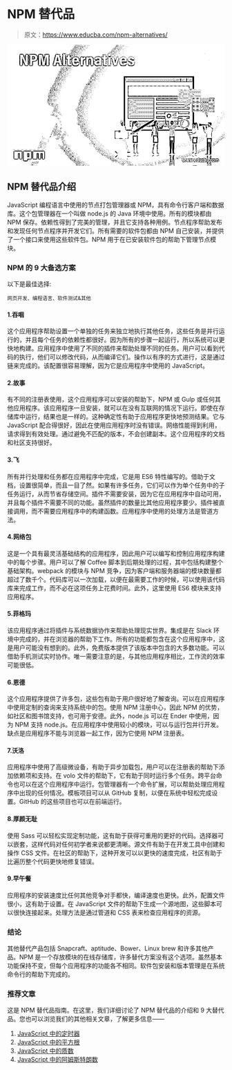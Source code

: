 # NPM 替代品

> 原文：<https://www.educba.com/npm-alternatives/>

![NPM-Alternatives](img/150b7829e7b0b6c274439ae1b1eae363.png)



## NPM 替代品介绍

JavaScript 编程语言中使用的节点打包管理器或 NPM，具有命令行客户端和数据库。这个包管理器在一个叫做 node.js 的 Java 环境中使用。所有的模块都由 NPM 保存。依赖性得到了完美的管理，并且它支持各种用例。节点程序帮助发布和发现任何节点程序并开发它们。所有需要的软件包都由 NPM 自己安装，并提供了一个接口来使用这些软件包。NPM 用于在已安装软件包的帮助下管理节点模块。

### NPM 的 9 大备选方案

以下是最佳选择:

<small>网页开发、编程语言、软件测试&其他</small>

#### 1.吞咽

这个应用程序帮助设置一个单独的任务来独立地执行其他任务，这些任务是并行运行的，并且每个任务的依赖性都很好。因为所有的步骤一起运行，所以系统可以更快地构建。应用程序中使用了不同的插件来帮助处理不同的任务。用户可以看到代码的执行，他们可以修改代码，从而编译它们。操作以有序的方式进行，这是通过链来完成的。该配置很容易理解，因为它是应用程序中使用的 JavaScript。

#### 2.故事

有不同的注册表使用，这个应用程序可以安装的帮助下，NPM 或 Gulp 或任何其他应用程序。该应用程序一旦安装，就可以在没有互联网的情况下运行。即使在存储库中运行，结果也是一样的。这种确定性有助于应用程序更快地预测结果。它与 JavaScript 配合得很好，因此在使用应用程序时没有错误。网络性能得到利用，请求得到有效处理。通过避免不匹配的版本，不会创建副本。这个应用程序的文档和社区支持很好。

#### 3.飞

所有并行处理和任务都在应用程序中完成，它是用 ES6 特性编写的。借助于文档，设置很简单，而且一目了然。如果有许多任务，它们可以作为单个任务中的子任务运行，从而节省存储空间。插件不需要安装，因为它在应用程序中自动可用，并且每个插件不需要不同的功能。虽然插件的数量比其他应用程序要少。插件被直接调用，而不需要应用程序中的构建函数。应用程序中使用的处理方法是管道方法。

#### 4.网络包

这是一个具有最灵活基础结构的应用程序，因此用户可以编写和控制应用程序构建中的每个步骤。用户可以了解 Coffee 脚本到后期处理的过程，其中包括构建整个基础架构。webpack 的模块与 NPM 竞争，因为客户端和服务器端的模块数量都超过了数千个。代码库可以一次加载，以便在最需要工作的时候，可以使用该代码库来完成工作，而不必在这项任务上花费时间。此外，这里使用 ES6 模块来支持应用程序。

#### 5.菲格玛

该应用程序通过将插件与系统数据协作来帮助处理现实世界。集成是在 Slack 环境中完成的，并在浏览器的帮助下工作。所有的功能都包含在这个应用程序中，这是用户可能没有想到的。此外，免费版本提供了该版本中包含的大多数功能。可以借助手机测试实时协作。唯一需要注意的是，与其他应用程序相比，工作流的效率可能很低。

#### 6.恩德

这个应用程序提供了许多包，这些包有助于用户很好地了解查询。可以在应用程序中使用定制的查询来支持系统中的包。使用 NPM 注册中心，因此 NPM 的优势，如社区和图书馆支持，也可用于安德。此外，node.js 可以在 Ender 中使用，因为 NPM 支持 node.js。在应用程序中使用较小的模块，可以与运行包并行开发。缺点是应用程序不能与浏览器一起工作，因为它使用 NPM 注册表。

#### 7.沃洛

应用程序中使用了高级微设备，有助于异步加载包，用户可以在注册表的帮助下添加依赖项和支持。在 volo 文件的帮助下，它有助于同时运行多个任务。跨平台命令也可以在这个应用程序中运行。包管理器有一个命令扩展，可以帮助处理应用程序中出现的任何情况。模板项目可以从 GitHub 复制，以便在系统中轻松完成设置。GitHub 的这些项目也可以在前端运行。

#### 8.厚颜无耻

使用 Sass 可以轻松实现定制功能，这有助于获得可重用的更好的代码。选择器可以嵌套，这样代码对任何初学者来说都更清晰。源文件有助于在开发工具中创建和操作 CSS 文件。在社区的帮助下，这种开发可以以更快的速度完成，社区有助于比遍历整个代码更快地修复错误。

#### 9.早午餐

应用程序的安装速度比任何其他竞争对手都快，编译速度也更快。此外，配置文件很小，这有助于设置。在 JavaScript 文件的帮助下生成一个源地图，这些脚本可以很快连接起来。处理方法是通过管道和 CSS 表来检查应用程序的资源。

### 结论

其他替代产品包括 Snapcraft、aptitude、Bower、Linux brew 和许多其他产品。NPM 是一个存放模块的在线存储库，许多替代方案没有这个选项。虽然基本功能保持不变，但每个应用程序的功能各不相同。软件包安装和版本管理是在系统命令行的帮助下完成的。

### 推荐文章

这是 NPM 替代品指南。在这里，我们详细讨论了 NPM 替代品的介绍和 9 大替代品。您也可以浏览我们的其他相关文章，了解更多信息——

1.  [JavaScript 中的定时器](https://www.educba.com/timer-in-javascript/)
2.  [JavaScript 中的平方根](https://www.educba.com/square-root-in-javascript/?source=leftnav)
3.  [JavaScript 中的质数](https://www.educba.com/prime-number-in-javascript/?source=leftnav)
4.  [JavaScript 中的阿姆斯特朗数](https://www.educba.com/armstrong-number-in-javascript/?source=leftnav)





